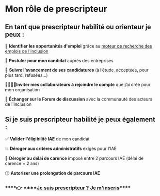 # Mon rôle de prescripteur

## En tant que prescripteur habilité ou orienteur je peux : 

**🔎 Identifier les opportunités d'emploi** grâce au [moteur de recherche des emplois de l'inclusion](https://emplois.inclusion.beta.gouv.fr/)

**📝 Postuler pour mon candidat** auprès des entreprises

 🔬 **Suivre l’avancement de ses candidatures** \(à l’étude, acceptées, pour plus tard, refusées…\)

**🧍‍♀️🧍‍♂️Inviter mes collaborateurs à rejoindre le compte** que j’ai créé pour mon organisation

**💬 Échanger sur le Forum de discussion** avec la communauté des acteurs de l'inclusion

## Si je suis prescripteur habilité je peux également : 

✅ **Valider l'éligibilité IAE** de mon candidat 

💥  **Déroger aux critères administratifs** exigés pour l'IAE

💫 **Déroger au délai de carence** imposé entre 2 parcours IAE \(délai de carence = 2 ans\)

🕧 **Autoriser une prolongation de parcours IAE**



###     ****👉 ****[**Je suis prescripteur ? Je m'inscris**](https://emplois.inclusion.beta.gouv.fr/)\*\*\*\*


